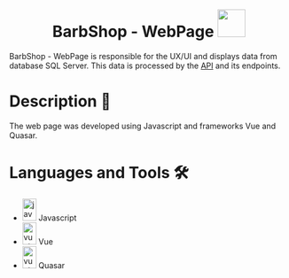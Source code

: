 <h1 align="center">
  <b>BarbShop - WebPage</b>
  <img src="https://i.pinimg.com/originals/ce/2e/b5/ce2eb5c24ec4ea4a59ec9a82905765d8.png" width="50"> 
  <br>
</h1>

BarbShop - WebPage is responsible for the UX/UI and displays data from database SQL Server. This data is processed by the <a href="https://github.com/marcello-teixeira/barber-shop-api">API</a> and its endpoints.

# Description 📝

The web page was developed using Javascript and frameworks Vue and Quasar.

# Languages and Tools 🛠️

- <img width="25" src="https://cdn.jsdelivr.net/gh/devicons/devicon/icons/javascript/javascript-original.svg" height="40" alt="javascript logo"  /> Javascript
- <img width="25" src="https://cdn.jsdelivr.net/gh/devicons/devicon/icons/vuejs/vuejs-original.svg" height="40" alt="vuejs logo"  /> Vue
- <img width="25" src="https://www.svgrepo.com/show/374024/quasar.svg" height="40" alt="vuejs logo"  /> Quasar
